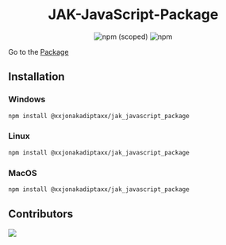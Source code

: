 <div align=center>

# JAK-JavaScript-Package
![npm (scoped)](https://img.shields.io/npm/v/@xxjonakadiptaxx/jak_javascript_package?style=for-the-badge)
![npm](https://img.shields.io/npm/dw/@xxjonakadiptaxx/jak_javascript_package?style=for-the-badge)

</div>

Go to the [Package](https://www.npmjs.com/package/@xxjonakadiptaxx/jak_javascript_package)

## Installation
### Windows
```bash
npm install @xxjonakadiptaxx/jak_javascript_package
```

### Linux
```bash
npm install @xxjonakadiptaxx/jak_javascript_package
```

### MacOS
```bash
npm install @xxjonakadiptaxx/jak_javascript_package
```

## Contributors
<a href = "https://github.com/Jonak-Adipta-Kalita/JAK-JavaScript-Package/graphs/contributors">
	<img src = "https://contrib.rocks/image?repo=Jonak-Adipta-Kalita/JAK-JavaScript-Package" />
</a>

